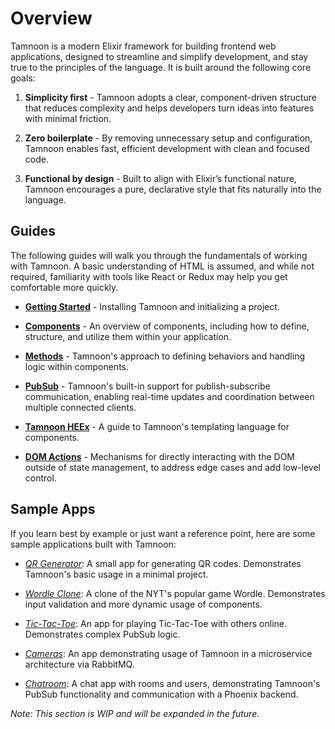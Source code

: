 # Overview

Tamnoon is a modern Elixir framework for building frontend web applications, designed to streamline and simplify development, and stay true to the principles of the language. It is built around the following core goals:

1. **Simplicity first** - Tamnoon adopts a clear, component-driven structure that reduces complexity and helps developers turn ideas into features with minimal friction.

2. **Zero boilerplate** - By removing unnecessary setup and configuration, Tamnoon enables fast, efficient development with clean and focused code.

3. **Functional by design** - Built to align with Elixir’s functional nature, Tamnoon encourages a pure, declarative style that fits naturally into the language.

## Guides

The following guides will walk you through the fundamentals of working with Tamnoon. A basic understanding of HTML is assumed, and while not required, familiarity with tools like React or Redux may help you get comfortable more quickly.

- [**Getting Started**](getting-started.html) - Installing Tamnoon and initializing a project.

- [**Components**](components.html) - An overview of components, including how to define, structure, and utilize them within your application.

- [**Methods**](methods.html) - Tamnoon's approach to defining behaviors and handling logic within components.

- [**PubSub**](pubsub.html) - Tamnoon's built-in support for publish-subscribe communication, enabling real-time updates and coordination between multiple connected clients.

- [**Tamnoon HEEx**](tamnoon-heex.html) - A guide to Tamnoon's templating language for components.

- [**DOM Actions**](dom-actions.html) - Mechanisms for directly interacting with the DOM outside of state management, to address edge cases and add low-level control.

## Sample Apps

If you learn best by example or just want a reference point, here are some sample applications built with Tamnoon:

- _[QR Generator](https://github.com/omer-sm/tamnoon_qr)_: A small app for generating QR codes. Demonstrates Tamnoon's basic usage in a minimal project.

- _[Wordle Clone](https://github.com/omer-sm/tamnoon_wordle)_: A clone of the NYT's popular game Wordle. Demonstrates input validation and more dynamic usage of components.

- _[Tic-Tac-Toe](https://github.com/omer-sm/tamnoon_ttt)_: An app for playing Tic-Tac-Toe with others online. Demonstrates complex PubSub logic.

- _[Cameras](https://github.com/omer-sm/tamnoon_cameras)_: An app demonstrating usage of Tamnoon in a microservice architecture via RabbitMQ.

- _[Chatroom](https://github.com/omer-sm/tamnoon_chat)_: A chat app with rooms and users, demonstrating Tamnoon's PubSub functionality and communication with a Phoenix backend.

_Note: This section is WIP and will be expanded in the future._